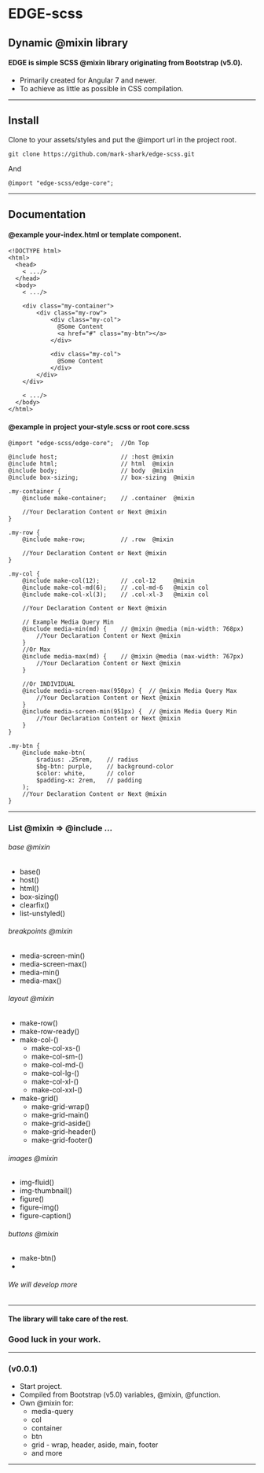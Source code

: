 # EDGE-scss
## Dynamic @mixin library
#### EDGE is simple SCSS @mixin library originating from Bootstrap (v5.0).
- Primarily created for Angular 7 and newer. 
- To achieve as little as possible in CSS compilation.
---
## Install
Clone to your assets/styles and put the @import url in the project root.

    git clone https://github.com/mark-shark/edge-scss.git

And

    @import "edge-scss/edge-core"; 

---
## Documentation
#### @example your-index.html or template component.

    <!DOCTYPE html>
    <html>
      <head>
        < .../>
      </head>
      <body>
        < .../>

        <div class="my-container">
            <div class="my-row">
                <div class="my-col">
                  @Some Content
                  <a href="#" class="my-btn"></a>
                </div>

                <div class="my-col">
                  @Some Content
                </div>
            </div>
        </div>

        < .../>
      </body>
    </html>

#### @example in project your-style.scss or root core.scss

    @import "edge-scss/edge-core";  //On Top

    @include host;                  // :host @mixin
    @include html;                  // html  @mixin
    @include body;                  // body  @mixin
    @include box-sizing;            // box-sizing  @mixin

    .my-container {
        @include make-container;    // .container  @mixin

        //Your Declaration Content or Next @mixin
    }

    .my-row {
        @include make-row;          // .row  @mixin

        //Your Declaration Content or Next @mixin
    }
    
    .my-col {
        @include make-col(12);      // .col-12     @mixin
        @include make-col-md(6);    // .col-md-6   @mixin col 
        @include make-col-xl(3);    // .col-xl-3   @mixin col

        //Your Declaration Content or Next @mixin

        // Example Media Query Min
        @include media-min(md) {    // @mixin @media (min-width: 768px)
            //Your Declaration Content or Next @mixin
        }
        //Or Max
        @include media-max(md) {    // @mixin @media (max-width: 767px)
            //Your Declaration Content or Next @mixin
        }

        //Or INDIVIDUAL
        @include media-screen-max(950px) {  // @mixin Media Query Max
            //Your Declaration Content or Next @mixin
        }
        @include media-screen-min(951px) {  // @mixin Media Query Min
            //Your Declaration Content or Next @mixin
        }
    }

    .my-btn {
        @include make-btn(
            $radius: .25rem,    // radius
            $bg-btn: purple,    // background-color
            $color: white,      // color
            $padding-x: 2rem,   // padding
        );
        //Your Declaration Content or Next @mixin
    }

---

### List @mixin => @include ...
###### base @mixin
- base()
- host()
- html()
- box-sizing()
- clearfix()
- list-unstyled()

###### breakpoints @mixin
- media-screen-min()
- media-screen-max()
- media-min()
- media-max()

###### layout @mixin
- make-row()
- make-row-ready()
- make-col-()
  - make-col-xs-()
  - make-col-sm-()
  - make-col-md-()
  - make-col-lg-()
  - make-col-xl-()
  - make-col-xxl-()
- make-grid()
  - make-grid-wrap()
  - make-grid-main()
  - make-grid-aside()
  - make-grid-header()
  - make-grid-footer()


###### images @mixin
- img-fluid()
- img-thumbnail()
- figure()
- figure-img()
- figure-caption()

###### buttons @mixin
- make-btn()
- 

###### We will develop more

---

#### The library will take care of the rest.
### Good luck in your work.

---

### (v0.0.1)

- Start project.
- Compiled from Bootstrap (v5.0) variables, @mixin, @function.
- Own @mixin for:
    - media-query 
    - col
    - container
    - btn
    - grid - wrap, header, aside, main, footer
    - and more
---
